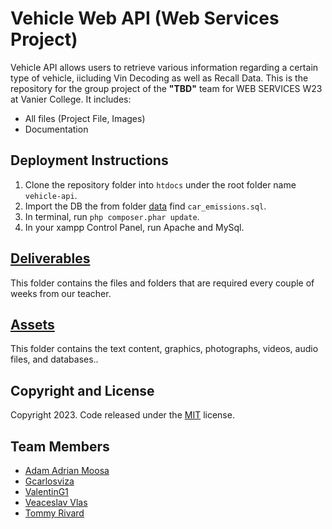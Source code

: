 # Vehicle Web API (Web Services Project)

Vehicle API allows users to retrieve various information regarding a certain type of vehicle, iicluding Vin Decoding as well as Recall Data.
This is the repository for the group project of the **"TBD"** team for WEB SERVICES W23 at Vanier College. It includes:

- All files (Project File, Images)
- Documentation

## Deployment Instructions
1. Clone the repository folder into `htdocs` under the root folder name `vehicle-api`.
2. Import the DB the from folder [data](/data) find `car_emissions.sql`.
3. In terminal, run `php composer.phar update`.
4. In your xampp Control Panel, run Apache and MySql.

## [Deliverables](/Deliverables)
This folder contains the files and folders that are required every couple of weeks from our teacher.

## [Assets](/Assets)
This folder contains the text content, graphics, photographs, videos, audio files, and databases..

## Copyright and License

Copyright 2023. Code released under the [MIT](https://github.com/Septer7/VehicleIndex/blob/main/LICENSE) license.

## Team Members
- [Adam Adrian Moosa](https://github.com/Septer7)
- [Gcarlosviza](https://github.com/Gcarlosviza)
- [ValentinG1](https://github.com/ValentinG1)
- [Veaceslav Vlas](https://github.com/vlasslavic)
- [Tommy Rivard](https://github.com/triv117)